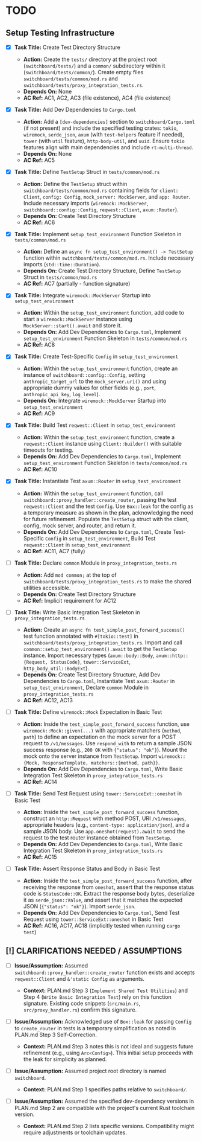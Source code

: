 # TODO

## Setup Testing Infrastructure

- [x] **Task Title:** Create Test Directory Structure
    - **Action:** Create the `tests/` directory at the project root (`switchboard/tests/`) and a `common/` subdirectory within it (`switchboard/tests/common/`). Create empty files `switchboard/tests/common/mod.rs` and `switchboard/tests/proxy_integration_tests.rs`.
    - **Depends On:** None
    - **AC Ref:** AC1, AC2, AC3 (file existence), AC4 (file existence)

- [x] **Task Title:** Add Dev Dependencies to `Cargo.toml`
    - **Action:** Add a `[dev-dependencies]` section to `switchboard/Cargo.toml` (if not present) and include the specified testing crates: `tokio`, `wiremock`, `serde_json`, `axum` (with `test-helpers` feature if needed), `tower` (with `util` feature), `http-body-util`, and `uuid`. Ensure `tokio` features align with main dependencies and include `rt-multi-thread`.
    - **Depends On:** None
    - **AC Ref:** AC5

- [x] **Task Title:** Define `TestSetup` Struct in `tests/common/mod.rs`
    - **Action:** Define the `TestSetup` struct within `switchboard/tests/common/mod.rs` containing fields for `client: Client`, `config: Config`, `mock_server: MockServer`, and `app: Router`. Include necessary imports (`wiremock::MockServer`, `switchboard::config::Config`, `reqwest::Client`, `axum::Router`).
    - **Depends On:** Create Test Directory Structure
    - **AC Ref:** AC6

- [x] **Task Title:** Implement `setup_test_environment` Function Skeleton in `tests/common/mod.rs`
    - **Action:** Define an `async fn setup_test_environment() -> TestSetup` function within `switchboard/tests/common/mod.rs`. Include necessary imports (`std::time::Duration`).
    - **Depends On:** Create Test Directory Structure, Define `TestSetup` Struct in `tests/common/mod.rs`
    - **AC Ref:** AC7 (partially - function signature)

- [x] **Task Title:** Integrate `wiremock::MockServer` Startup into `setup_test_environment`
    - **Action:** Within the `setup_test_environment` function, add code to start a `wiremock::MockServer` instance using `MockServer::start().await` and store it.
    - **Depends On:** Add Dev Dependencies to `Cargo.toml`, Implement `setup_test_environment` Function Skeleton in `tests/common/mod.rs`
    - **AC Ref:** AC8

- [x] **Task Title:** Create Test-Specific `Config` in `setup_test_environment`
    - **Action:** Within the `setup_test_environment` function, create an instance of `switchboard::config::Config`, setting `anthropic_target_url` to the `mock_server.uri()` and using appropriate dummy values for other fields (e.g., `port`, `anthropic_api_key`, `log_level`).
    - **Depends On:** Integrate `wiremock::MockServer` Startup into `setup_test_environment`
    - **AC Ref:** AC9

- [x] **Task Title:** Build Test `reqwest::Client` in `setup_test_environment`
    - **Action:** Within the `setup_test_environment` function, create a `reqwest::Client` instance using `Client::builder()` with suitable timeouts for testing.
    - **Depends On:** Add Dev Dependencies to `Cargo.toml`, Implement `setup_test_environment` Function Skeleton in `tests/common/mod.rs`
    - **AC Ref:** AC10

- [x] **Task Title:** Instantiate Test `axum::Router` in `setup_test_environment`
    - **Action:** Within the `setup_test_environment` function, call `switchboard::proxy_handler::create_router`, passing the test `reqwest::Client` and the test `Config`. Use `Box::leak` for the config as a temporary measure as shown in the plan, acknowledging the need for future refinement. Populate the `TestSetup` struct with the client, config, mock server, and router, and return it.
    - **Depends On:** Add Dev Dependencies to `Cargo.toml`, Create Test-Specific `Config` in `setup_test_environment`, Build Test `reqwest::Client` in `setup_test_environment`
    - **AC Ref:** AC11, AC7 (fully)

- [ ] **Task Title:** Declare `common` Module in `proxy_integration_tests.rs`
    - **Action:** Add `mod common;` at the top of `switchboard/tests/proxy_integration_tests.rs` to make the shared utilities accessible.
    - **Depends On:** Create Test Directory Structure
    - **AC Ref:** Implicit requirement for AC12

- [ ] **Task Title:** Write Basic Integration Test Skeleton in `proxy_integration_tests.rs`
    - **Action:** Create an `async fn test_simple_post_forward_success()` test function annotated with `#[tokio::test]` in `switchboard/tests/proxy_integration_tests.rs`. Import and call `common::setup_test_environment().await` to get the `TestSetup` instance. Import necessary types (`axum::body::Body`, `axum::http::{Request, StatusCode}`, `tower::ServiceExt`, `http_body_util::BodyExt`).
    - **Depends On:** Create Test Directory Structure, Add Dev Dependencies to `Cargo.toml`, Instantiate Test `axum::Router` in `setup_test_environment`, Declare `common` Module in `proxy_integration_tests.rs`
    - **AC Ref:** AC12, AC13

- [ ] **Task Title:** Define `wiremock::Mock` Expectation in Basic Test
    - **Action:** Inside the `test_simple_post_forward_success` function, use `wiremock::Mock::given(...)` with appropriate matchers (`method`, `path`) to define an expectation on the mock server for a POST request to `/v1/messages`. Use `respond_with` to return a sample JSON success response (e.g., `200 OK` with `{"status": "ok"}`). Mount the mock onto the server instance from `TestSetup`. Import `wiremock::{Mock, ResponseTemplate, matchers::{method, path}}`.
    - **Depends On:** Add Dev Dependencies to `Cargo.toml`, Write Basic Integration Test Skeleton in `proxy_integration_tests.rs`
    - **AC Ref:** AC14

- [ ] **Task Title:** Send Test Request using `tower::ServiceExt::oneshot` in Basic Test
    - **Action:** Inside the `test_simple_post_forward_success` function, construct an `http::Request` with method POST, URI `/v1/messages`, appropriate headers (e.g., `content-type: application/json`), and a sample JSON body. Use `app.oneshot(request).await` to send the request to the test router instance obtained from `TestSetup`.
    - **Depends On:** Add Dev Dependencies to `Cargo.toml`, Write Basic Integration Test Skeleton in `proxy_integration_tests.rs`
    - **AC Ref:** AC15

- [ ] **Task Title:** Assert Response Status and Body in Basic Test
    - **Action:** Inside the `test_simple_post_forward_success` function, after receiving the response from `oneshot`, assert that the response status code is `StatusCode::OK`. Extract the response body bytes, deserialize it as `serde_json::Value`, and assert that it matches the expected JSON (`{"status": "ok"}`). Import `serde_json`.
    - **Depends On:** Add Dev Dependencies to `Cargo.toml`, Send Test Request using `tower::ServiceExt::oneshot` in Basic Test
    - **AC Ref:** AC16, AC17, AC18 (implicitly tested when running `cargo test`)

## [!] CLARIFICATIONS NEEDED / ASSUMPTIONS

- [ ] **Issue/Assumption:** Assumed `switchboard::proxy_handler::create_router` function exists and accepts `reqwest::Client` and `&'static Config` as arguments.
    - **Context:** PLAN.md Step 3 (`Implement Shared Test Utilities`) and Step 4 (`Write Basic Integration Test`) rely on this function signature. Existing code snippets (`src/main.rs`, `src/proxy_handler.rs`) confirm this signature.

- [ ] **Issue/Assumption:** Acknowledged use of `Box::leak` for passing `Config` to `create_router` in tests is a temporary simplification as noted in PLAN.md Step 3 Self-Correction.
    - **Context:** PLAN.md Step 3 notes this is not ideal and suggests future refinement (e.g., using `Arc<Config>`). This initial setup proceeds with the leak for simplicity as planned.

- [ ] **Issue/Assumption:** Assumed project root directory is named `switchboard`.
    - **Context:** PLAN.md Step 1 specifies paths relative to `switchboard/`.

- [ ] **Issue/Assumption:** Assumed the specified dev-dependency versions in PLAN.md Step 2 are compatible with the project's current Rust toolchain version.
    - **Context:** PLAN.md Step 2 lists specific versions. Compatibility might require adjustments or toolchain updates.
